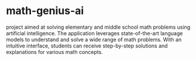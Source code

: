 # math-genius-ai
project aimed at solving elementary and middle school math problems using artificial intelligence. The application leverages state-of-the-art language models to understand and solve a wide range of math problems. With an intuitive interface, students can receive step-by-step solutions and explanations for various math concepts.
